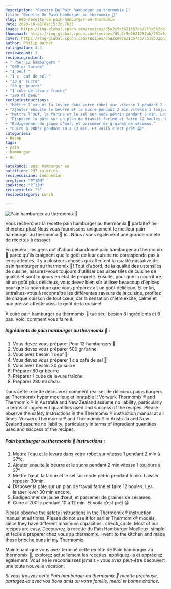 ```yaml
---
description: "Recette De Pain hamburger au thermomix 🍔"
title: "Recette De Pain hamburger au thermomix 🍔"
slug: 680-recette-de-pain-hamburger-au-thermomix
date: 2020-10-01T09:15:28.763Z
image: https://img-global.cpcdn.com/recipes/d5a2c9e1621357ab/751x532cq70/pain-hamburger-au-thermomix-🍔-photo-principale-de-la-recette.jpg
thumbnail: https://img-global.cpcdn.com/recipes/d5a2c9e1621357ab/751x532cq70/pain-hamburger-au-thermomix-🍔-photo-principale-de-la-recette.jpg
cover: https://img-global.cpcdn.com/recipes/d5a2c9e1621357ab/751x532cq70/pain-hamburger-au-thermomix-🍔-photo-principale-de-la-recette.jpg
author: Philip Barber
ratingvalue: 4.3
reviewcount: 3
recipeingredient:
- " Pour 12 hamburgers "
- "500 gr farine"
- "1 oeuf "
- "1 c  caf de sel "
- "30 gr sucre"
- "80 gr beurre"
- "1 cube de levure frache"
- "280 ml deau"
recipeinstructions:
- "Mettre l’eau et la levure dans votre robot sur vitesse 1 pendant 2 min à 37°c."
- "Ajouter ensuite le beurre et le sucre pendant 2 min vitesse 1 toujours à 37°."
- "Mettre l’œuf, la farine et le sel sur mode pétrin pendant 5 min. Laisser reposer 30min."
- "Disposer la pâte sur un plan de travail fariné et faire 12 boules. Les laisser lever 30 min encore."
- "Badigeonner de jaune d’œuf, et parsemer de graines de sésames."
- "Cuire à 200°c pendant 10 à 12 min. Et voilà c’est prêt 😁"
categories:
- Resep
tags:
- pain
- hamburger
- au

katakunci: pain hamburger au 
nutrition: 237 calories
recipecuisine: Indonesian
preptime: "PT10M"
cooktime: "PT33M"
recipeyield: "3"
recipecategory: Lunch

---
```



![Pain hamburger au thermomix 🍔](https://img-global.cpcdn.com/recipes/d5a2c9e1621357ab/751x532cq70/pain-hamburger-au-thermomix-🍔-photo-principale-de-la-recette.jpg)

Vous recherchez la recette pain hamburger au thermomix 🍔 parfaite? ne cherchez plus! Nous vous fournissons uniquement le meilleur pain hamburger au thermomix 🍔 ici. Nous avons également une grande variété de recettes à essayer.

En général, les gens ont d'abord abandonné pain hamburger au thermomix 🍔 parce qu'ils craignent que le goût de leur cuisine ne corresponde pas à leurs attentes. Il y a plusieurs choses qui affectent la qualité gustative de pain hamburger au thermomix 🍔! Tout d'abord, de la qualité des ustensiles de cuisine, assurez-vous toujours d'utiliser des ustensiles de cuisine de qualité et sont toujours en état de propreté. Ensuite, pour que la nourriture ait un goût plus délicieux, vous devez bien sûr utiliser beaucoup d'épices pour que la nourriture que vous préparez ait un goût délicieux. Et enfin, entraînez-vous à reconnaître les différentes saveurs de la cuisine, profitez de chaque cuisson de tout cœur, car la sensation d'être excité, calme et non pressé affecte aussi le goût de la cuisine!

<!--inarticleads1-->

À cuire pain hamburger au thermomix 🍔 tue seul besion 8 Ingrédients et 6 pas. Voici comment vous faire il.

##### Ingrédients de pain hamburger au thermomix 🍔 :

1. Vous devez vous préparer  Pour 12 hamburgers 🍔
1. Vous devez vous préparer 500 gr farine
1. Vous avez besoin 1 oeuf 🥚
1. Vous devez vous préparer 1 c à café de sel 🧂
1. Vous avez besoin 30 gr sucre
1. Préparer 80 gr beurre
1. Préparer 1 cube de levure fraîche
1. Préparer 280 ml d’eau


Dans cette recette découvrez comment réaliser de délicieux pains burgers au Thermomix hyper moelleux et inratable !! Vorwerk Thermomix ® and Thermomix ® in Australia and New Zealand assume no liability, particularly in terms of ingredient quantities used and success of the recipes. Please observe the safety instructions in the Thermomix ® instruction manual at all times. Vorwerk Thermomix ® and Thermomix ® in Australia and New Zealand assume no liability, particularly in terms of ingredient quantities used and success of the recipes. 

<!--inarticleads2-->

##### Pain hamburger au thermomix 🍔 instructions :

1. Mettre l’eau et la levure dans votre robot sur vitesse 1 pendant 2 min à 37°c.
1. Ajouter ensuite le beurre et le sucre pendant 2 min vitesse 1 toujours à 37°.
1. Mettre l’œuf, la farine et le sel sur mode pétrin pendant 5 min. Laisser reposer 30min.
1. Disposer la pâte sur un plan de travail fariné et faire 12 boules. Les laisser lever 30 min encore.
1. Badigeonner de jaune d’œuf, et parsemer de graines de sésames.
1. Cuire à 200°c pendant 10 à 12 min. Et voilà c’est prêt 😁


Please observe the safety instructions in the Thermomix ® instruction manual at all times. Please do not use it for earlier Thermomix® models, since they have different maximum capacities.. check_circle. Most of our recipes are easy. Découvrez la recette du Pain Hamburger Moelleux, simple et facile à préparer chez vous au thermomix. I went to the kitchen and made these brioche buns in my Thermomix. 

<!--inarticleads1-->

<p>
Maintenant que vous avez terminé cette recette de Pain hamburger au thermomix 🍔, explorez actuellement les recettes, appliquez-la et appréciez également. Vous ne le reconnaissez jamais - vous avez peut-être découvert une toute nouvelle vocation.
</p>

<p>
<i>Si vous trouvez cette Pain hamburger au thermomix 🍔 recette précieuse, partagez-la avec vos bons amis ou votre famille, merci et bonne chance.</i>
</p>
